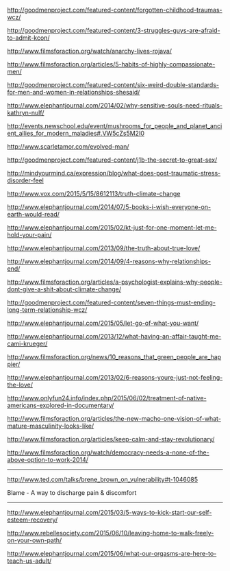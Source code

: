 <a href="http://goodmenproject.com/featured-content/forgotten-childhood-traumas-wcz/" target="_blank">http://goodmenproject.com/featured-content/forgotten-childhood-traumas-wcz/</a>

<a href="http://goodmenproject.com/featured-content/3-struggles-guys-are-afraid-to-admit-kcon/" target="_blank">http://goodmenproject.com/featured-content/3-struggles-guys-are-afraid-to-admit-kcon/</a>

<a href="http://www.filmsforaction.org/watch/anarchy-lives-rojava/" target="_blank">http://www.filmsforaction.org/watch/anarchy-lives-rojava/</a>

<a href="http://www.filmsforaction.org/articles/5-habits-of-highly-compassionate-men/" target="_blank">http://www.filmsforaction.org/articles/5-habits-of-highly-compassionate-men/</a>

<a href="http://goodmenproject.com/featured-content/six-weird-double-standards-for-men-and-women-in-relationships-shesaid/" target="_blank">http://goodmenproject.com/featured-content/six-weird-double-standards-for-men-and-women-in-relationships-shesaid/</a>

<a href="http://www.elephantjournal.com/2014/02/why-sensitive-souls-need-rituals-kathryn-nulf/" target="_blank">http://www.elephantjournal.com/2014/02/why-sensitive-souls-need-rituals-kathryn-nulf/</a>

<a href="http://events.newschool.edu/event/mushrooms_for_people_and_planet_ancient_allies_for_modern_maladies#.VW5cZs5M2I0" target="_blank">http://events.newschool.edu/event/mushrooms_for_people_and_planet_ancient_allies_for_modern_maladies#.VW5cZs5M2I0</a>

<a href="http://www.scarletamor.com/evolved-man/" target="_blank">http://www.scarletamor.com/evolved-man/</a>

<a href="http://goodmenproject.com/featured-content/j1b-the-secret-to-great-sex/" target="_blank">http://goodmenproject.com/featured-content/j1b-the-secret-to-great-sex/</a>

<a href="http://mindyourmind.ca/expression/blog/what-does-post-traumatic-stress-disorder-feel" target="_blank">http://mindyourmind.ca/expression/blog/what-does-post-traumatic-stress-disorder-feel</a>

<a href="http://www.vox.com/2015/5/15/8612113/truth-climate-change" target="_blank">http://www.vox.com/2015/5/15/8612113/truth-climate-change</a>

<a href="http://www.elephantjournal.com/2014/07/5-books-i-wish-everyone-on-earth-would-read/" target="_blank">http://www.elephantjournal.com/2014/07/5-books-i-wish-everyone-on-earth-would-read/</a>

<a href="http://www.elephantjournal.com/2015/02/kt-just-for-one-moment-let-me-hold-your-pain/" target="_blank">http://www.elephantjournal.com/2015/02/kt-just-for-one-moment-let-me-hold-your-pain/</a>

<a href="http://www.elephantjournal.com/2013/09/the-truth-about-true-love/" target="_blank">http://www.elephantjournal.com/2013/09/the-truth-about-true-love/</a>

<a href="http://www.elephantjournal.com/2014/09/4-reasons-why-relationships-end/" target="_blank">http://www.elephantjournal.com/2014/09/4-reasons-why-relationships-end/</a>

<a href="http://www.filmsforaction.org/articles/a-psychologist-explains-why-people-dont-give-a-shit-about-climate-change/" target="_blank">http://www.filmsforaction.org/articles/a-psychologist-explains-why-people-dont-give-a-shit-about-climate-change/</a>

<a href="http://goodmenproject.com/featured-content/seven-things-must-ending-long-term-relationship-wcz/" target="_blank">http://goodmenproject.com/featured-content/seven-things-must-ending-long-term-relationship-wcz/</a>

<a href="http://www.elephantjournal.com/2015/05/let-go-of-what-you-want/" target="_blank">http://www.elephantjournal.com/2015/05/let-go-of-what-you-want/</a>

<a href="http://www.elephantjournal.com/2013/12/what-having-an-affair-taught-me-cami-krueger/" target="_blank">http://www.elephantjournal.com/2013/12/what-having-an-affair-taught-me-cami-krueger/</a>

<a href="http://www.filmsforaction.org/news/10_reasons_that_green_people_are_happier/" target="_blank">http://www.filmsforaction.org/news/10_reasons_that_green_people_are_happier/</a>

<a href="http://www.elephantjournal.com/2013/02/6-reasons-youre-just-not-feeling-the-love/" target="_blank">http://www.elephantjournal.com/2013/02/6-reasons-youre-just-not-feeling-the-love/</a>

<a href="http://www.onlyfun24.info/index.php/2015/06/02/treatment-of-native-americans-explored-in-documentary/" target="_blank">http://www.onlyfun24.info/index.php/2015/06/02/treatment-of-native-americans-explored-in-documentary/</a>

<a href="http://www.filmsforaction.org/articles/the-new-macho-one-vision-of-what-mature-masculinity-looks-like/" target="_blank">http://www.filmsforaction.org/articles/the-new-macho-one-vision-of-what-mature-masculinity-looks-like/</a>

<a href="http://www.filmsforaction.org/articles/keep-calm-and-stay-revolutionary/" target="_blank">http://www.filmsforaction.org/articles/keep-calm-and-stay-revolutionary/</a>

<a href="http://www.filmsforaction.org/watch/democracy-needs-a-none-of-the-above-option-to-work-2014/" target="_blank">http://www.filmsforaction.org/watch/democracy-needs-a-none-of-the-above-option-to-work-2014/</a>

---

<a href="http://www.ted.com/talks/brene_brown_on_vulnerability#t-1046085" target="_blank">http://www.ted.com/talks/brene_brown_on_vulnerability#t-1046085</a>

Blame - A way to discharge pain & discomfort

---

<a href="http://www.elephantjournal.com/2015/03/5-ways-to-kick-start-our-self-esteem-recovery/" target="_blank">http://www.elephantjournal.com/2015/03/5-ways-to-kick-start-our-self-esteem-recovery/</a>

<a href="http://www.rebellesociety.com/2015/06/10/leaving-home-to-walk-freely-on-your-own-path/" target="_blank">http://www.rebellesociety.com/2015/06/10/leaving-home-to-walk-freely-on-your-own-path/</a>

<a href="http://www.elephantjournal.com/2015/06/what-our-orgasms-are-here-to-teach-us-adult/" target="_blank">http://www.elephantjournal.com/2015/06/what-our-orgasms-are-here-to-teach-us-adult/</a>
